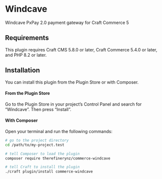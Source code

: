 # Windcave

Windcave PxPay 2.0 payment gateway for Craft Commerce 5

## Requirements

This plugin requires Craft CMS 5.8.0 or later, Craft Commerce 5.4.0 or later, and PHP 8.2 or later.

## Installation

You can install this plugin from the Plugin Store or with Composer.

#### From the Plugin Store

Go to the Plugin Store in your project’s Control Panel and search for “Windcave”. Then press “Install”.

#### With Composer

Open your terminal and run the following commands:

```bash
# go to the project directory
cd /path/to/my-project.test

# tell Composer to load the plugin
composer require therefinerynz/commerce-windcave

# tell Craft to install the plugin
./craft plugin/install commerce-windcave
```
